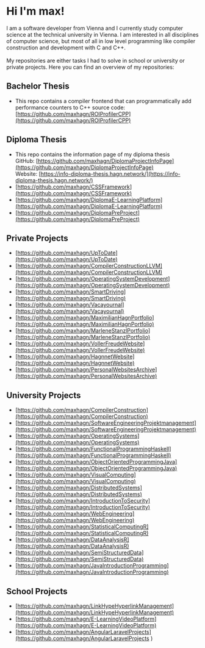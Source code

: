 # Hi I'm max!
I am a software developer from Vienna and I currently study computer science at the technical university in Vienna. I am interested in all disciplines of computer science, but most of all in low level programming like compiler construction and development with C and C++. 
\
\
My repositories are either tasks I had to solve in school or university or private projects. Here you can find an overview of my repositories:

## Bachelor Thesis
+  This repo contains a compiler frontend that can programmatically add performance counters to C++ source code:
[https://github.com/maxhagn/ROIProfilerCPP](https://github.com/maxhagn/ROIProfilerCPP)

## Diploma Thesis
+ This repo contains the information page of my diploma thesis  
GitHub: [https://github.com/maxhagn/DiplomaProjectInfoPage](https://github.com/maxhagn/DiplomaProjectInfoPage)  
Website: [https://info-diploma-thesis.hagn.network/](https://info-diploma-thesis.hagn.network/)
+ [https://github.com/maxhagn/CSSFramework](https://github.com/maxhagn/CSSFramework)
+ [https://github.com/maxhagn/DiplomaE-LearningPlatform](https://github.com/maxhagn/DiplomaE-LearningPlatform)
+ [https://github.com/maxhagn/DiplomaPreProject](https://github.com/maxhagn/DiplomaPreProject)

## Private Projects
+ [https://github.com/maxhagn/UpToDate](https://github.com/maxhagn/UpToDate)
+ [https://github.com/maxhagn/CompilerConstructionLLVM](https://github.com/maxhagn/CompilerConstructionLLVM)
+ [https://github.com/maxhagn/OperatingSystemDevelopment](https://github.com/maxhagn/OperatingSystemDevelopment)
+ [https://github.com/maxhagn/SmartDriving](https://github.com/maxhagn/SmartDriving)
+ [https://github.com/maxhagn/Vacayournal](https://github.com/maxhagn/Vacayournal)
+ [https://github.com/maxhagn/MaximilianHagnPortfolio](https://github.com/maxhagn/MaximilianHagnPortfolio)
+ [https://github.com/maxhagn/MarleneStanzlPortfolio](https://github.com/maxhagn/MarleneStanzlPortfolio)
+ [https://github.com/maxhagn/VollerFreudeWebsite](https://github.com/maxhagn/VollerFreudeWebsite)
+ [https://github.com/maxhagn/HagnnetWebsite](https://github.com/maxhagn/HagnnetWebsite)
+ [https://github.com/maxhagn/PersonalWebsitesArchive](https://github.com/maxhagn/PersonalWebsitesArchive)

## University Projects
+ [https://github.com/maxhagn/CompilerConstruction](https://github.com/maxhagn/CompilerConstruction)
+ [https://github.com/maxhagn/SoftwareEngineeringProjektmanagement](https://github.com/maxhagn/SoftwareEngineeringProjektmanagement)
+ [https://github.com/maxhagn/OperatingSystems](https://github.com/maxhagn/OperatingSystems)
+ [https://github.com/maxhagn/FunctionalProgrammingHaskell](https://github.com/maxhagn/FunctionalProgrammingHaskell)
+ [https://github.com/maxhagn/ObjectOrientedProgrammingJava](https://github.com/maxhagn/ObjectOrientedProgrammingJava)
+ [https://github.com/maxhagn/VisualComputing](https://github.com/maxhagn/VisualComputing)
+ [https://github.com/maxhagn/DistributedSystems](https://github.com/maxhagn/DistributedSystems)
+ [https://github.com/maxhagn/IntroductionToSecurity](https://github.com/maxhagn/IntroductionToSecurity)
+ [https://github.com/maxhagn/WebEngineering](https://github.com/maxhagn/WebEngineering)
+ [https://github.com/maxhagn/StatisticalComputingR](https://github.com/maxhagn/StatisticalComputingR)
+ [https://github.com/maxhagn/DataAnalysisR](https://github.com/maxhagn/DataAnalysisR)
+ [https://github.com/maxhagn/SemiStructuredData](https://github.com/maxhagn/SemiStructuredData)
+ [https://github.com/maxhagn/JavaIntroductionProgramming](https://github.com/maxhagn/JavaIntroductionProgramming)

## School Projects
+ [https://github.com/maxhagn/LinkHypeHyperlinkManagement](https://github.com/maxhagn/LinkHypeHyperlinkManagement)
+ [https://github.com/maxhagn/E-LearningVideoPlatform](https://github.com/maxhagn/E-LearningVideoPlatform)
+ [https://github.com/maxhagn/AngularLaravelProjects](https://github.com/maxhagn/AngularLaravelProjects )

